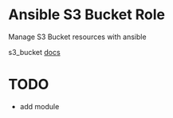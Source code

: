 # Ansible S3 Bucket Role

Manage S3 Bucket resources with ansible

s3_bucket [docs](https://docs.ansible.com/ansible/latest/modules/s3_bucket_module.html)

# TODO
- add module
